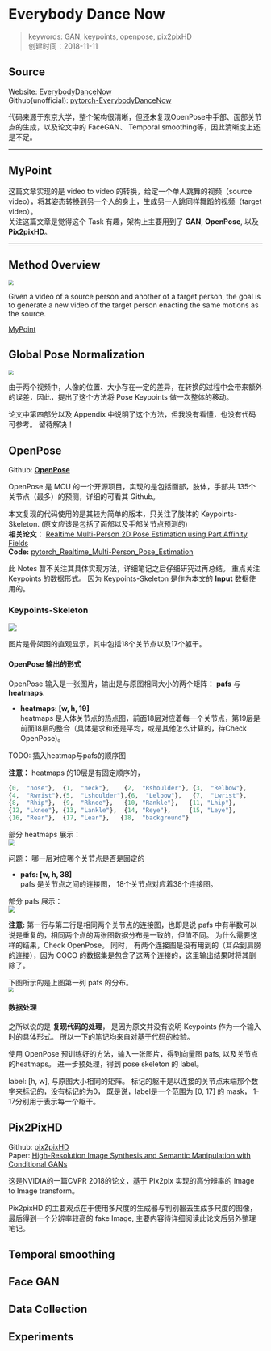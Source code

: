 # Everybody Dance Now
>keywords: GAN, keypoints, openpose, pix2pixHD  
>创建时间：2018-11-11

<script type="text/javascript" async
  src="https://cdn.mathjax.org/mathjax/latest/MathJax.js?config=TeX-MML-AM_CHTML">
</script>

## Source
Website: [EverybodyDanceNow](https://carolineec.github.io/everybody_dance_now/)  
Github(unofficial): [pytorch-EverybodyDanceNow](https://github.com/nyoki-mtl/pytorch-EverybodyDanceNow)  

代码来源于东京大学，整个架构很清晰，但还未复现OpenPose中手部、面部关节点的生成，以及论文中的 FaceGAN、 Temporal smoothing等，因此清晰度上还是不足。

---

## <span id="MyPoint">MyPoint</span>

这篇文章实现的是 video to video 的转换，给定一个单人跳舞的视频（source video），将其姿态转换到另一个人的身上，生成另一人跳同样舞蹈的视频（target video）。   
关注这篇文章是觉得这个 Task 有趣，架构上主要用到了 **GAN**, **OpenPose**, 以及 **Pix2pixHD**。   

---

## Method Overview

<img src="https://i.imgur.com/QAy0yL9.png" style="zoom:60%" />

Given a video of a source person and another of a target person, the goal is to generate a new video of the target person enacting the same motions as the source.

[MyPoint](#MyPoint)

## Global Pose Normalization

<img src="https://i.imgur.com/8tkfE7m.png" style="zoom:60%" />

由于两个视频中，人像的位置、大小存在一定的差异，在转换的过程中会带来额外的误差，因此，提出了这个方法将 Pose Keypoints 做一次整体的移动。

论文中第四部分以及 Appendix 中说明了这个方法，但我没有看懂，也没有代码可参考。 留待解决！

## <span id="OpenPose">OpenPose</span>

Github: **[OpenPose](https://github.com/CMU-Perceptual-Computing-Lab/openpose)**

OpenPose 是 MCU 的一个开源项目，实现的是包括面部，肢体，手部共 135个关节点（最多）的预测，详细的可看其 Github。

本文复现的代码使用的是其较为简单的版本，只关注了肢体的 Keypoints-Skeleton. (原文应该是包括了面部以及手部关节点预测的)  
**相关论文：** [Realtime Multi-Person 2D Pose Estimation using Part Affinity Fields](http://openaccess.thecvf.com/content_cvpr_2017/papers/Cao_Realtime_Multi-Person_2D_CVPR_2017_paper.pdf)  
**Code:**  [pytorch_Realtime_Multi-Person_Pose_Estimation](https://github.com/tensorboy/pytorch_Realtime_Multi-Person_Pose_Estimation)

此 Notes 暂不关注其具体实现方法，详细笔记之后仔细研究过再总结。 重点关注 Keypoints 的数据形式。 因为 Keypoints-Skeleton 是作为本文的 **Input** 数据使用的。

### Keypoints-Skeleton

<img src="https://i.imgur.com/DnkEsqk.png" style="zoom:100%" />

图片是骨架图的直观显示，其中包括18个关节点以及17个躯干。

#### OpenPose 输出的形式
OpenPose 输入是一张图片，输出是与原图相同大小的两个矩阵： **pafs** 与 **heatmaps**.

- **heatmaps: [w, h, 19]**  
heatmaps 是人体关节点的热点图，前面18层对应着每一个关节点，第19层是前面18层的整合（具体是求和还是平均，或是其他怎么计算的，待Check OpenPose)。  

TODO: 插入heatmap与pafs的顺序图

**注意：** heatmaps 的19层是有固定顺序的，  
```Python
{0,  "nose"},  {1,  "neck"},    {2,  "Rshoulder"}, {3,  "Relbow"},  
{4,  "Rwrist"},{5,  "Lshoulder"},{6,  "Lelbow"},   {7,  "Lwrist"},  
{8,  "Rhip"},  {9,  "Rknee"},   {10, "Rankle"},   {11, "Lhip"},  
{12, "Lknee"}, {13, "Lankle"},  {14, "Reye"},     {15, "Leye"},   
{16, "Rear"},  {17, "Lear"},   {18,  "background"}  
```

部分 heatmaps 展示：  
<img src="https://i.imgur.com/jugo9XY.png" style="zoom:80%" />

问题： 哪一层对应哪个关节点是否是固定的

- **pafs: [w, h, 38]**  
pafs 是关节点之间的连接图， 18个关节点对应着38个连接图。

部分 pafs 展示：  
<img src="https://i.imgur.com/2kRSX1j.png" style="zoom:80%" />

**注意:** 第一行与第二行是相同两个关节点的连接图，也即是说 pafs 中有半数可以说是重复的，相同两个点的两张图数据分布是一致的，但值不同。 为什么需要这样的结果，Check OpenPose。 同时， 有两个连接图是没有用到的（耳朵到肩膀的连接），因为 COCO 的数据集是包含了这两个连接的，这里输出结果时将其删除了。

下图所示的是上图第一列 pafs 的分布。  
<img src="https://i.imgur.com/StlofJ0.png" style="zoom:60%" />

#### 数据处理
之所以说的是 **复现代码的处理**， 是因为原文并没有说明 Keypoints 作为一个输入时的具体形式。 所以一下的笔记均来自对基于代码的检验。

使用 OpenPose 预训练好的方法，输入一张图片，得到向量图 pafs, 以及关节点的heatmaps。 进一步预处理，得到 pose skeleton 的 label。

label: [h, w], 与原图大小相同的矩阵。 标记的躯干是以连接的关节点末端那个数字来标记的，没有标记的为0， 既是说，label是一个范围为 [0, 17] 的 mask， 1-17分别用于表示每一个躯干。


## Pix2PixHD
 
Github: [pix2pixHD](https://github.com/NVIDIA/pix2pixHD)  
Paper: [High-Resolution Image Synthesis and Semantic Manipulation with Conditional GANs](https://arxiv.org/pdf/1711.11585.pdf)

这是NVIDIA的一篇CVPR 2018的论文，基于 Pix2pix 实现的高分辨率的 Image to Image transform。

Pix2pixHD 的主要观点在于使用多尺度的生成器与判别器去生成多尺度的图像，最后得到一个分辨率较高的 fake Image, 主要内容待详细阅读此论文后另外整理笔记。

## Temporal smoothing



## Face GAN


## Data Collection


## Experiments


